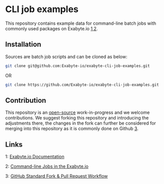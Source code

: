 # CLI job examples

This repository contains example data for command-line batch jobs with commonly used packages on Exabyte.io [1,2](#links).

## Installation

Sources are batch job scripts and can be cloned as below:

```bash
git clone git@github.com:Exabyte-io/exabyte-cli-job-examples.git
```

OR

```bash
git clone https://github.com/Exabyte-io/exabyte-cli-job-examples.git
```


## Contribution

This repository is an [open-source](LICENSE.md) work-in-progress and we welcome contributions. We suggest forking this repository and introducing the adjustments there, the changes in the fork can further be considered for merging into this repository as it is commonly done on Github [3](#links).


## Links

1: [Exabyte.io Documentation](https://docs.exabyte.io)

2: [Command-line Jobs in the Exabyte.io](https://docs.exabyte.io/jobs-cli/overview/)

3: [GitHub Standard Fork & Pull Request Workflow](https://gist.github.com/Chaser324/ce0505fbed06b947d962)

